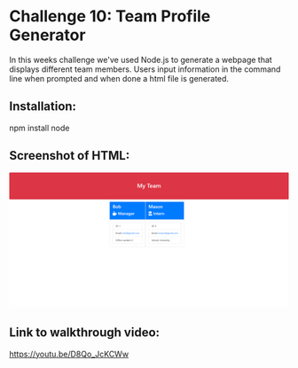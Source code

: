 # Challenge 10: Team Profile Generator

In this weeks challenge we've used Node.js to generate a webpage that displays different team members. Users input information in the command line when prompted and when done a html file is generated. 

## Installation: 
npm install node

## Screenshot of HTML: 
![Screenshot](Screenshot.png)

## Link to walkthrough video: 
https://youtu.be/D8Qo_JcKCWw
